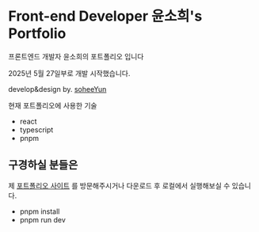 # Front-end Developer 윤소희's Portfolio

프론트엔드 개발자 윤소희의 포트폴리오 입니다

2025년 5월 27일부로 개발 시작했습니다.

develop&design by. [soheeYun](https://www.figma.com/design/UQ3v5jWzDGYzEtwAovXL1Q/%ED%95%98%EC%98%81-%ED%8F%AC%ED%8F%B4?node-id=1603-456&t=BGSBIvHrKN8oEqGo-1)

현재 포트폴리오에 사용한 기술

- react
- typescript
- pnpm


## 구경하실 분들은

제 [포트폴리오 사이트](http://bbosongbbosong.com/portfolio/#/) 를 방문해주시거나
다운로드 후 로컬에서 실행해보실 수 있습니다.
- pnpm install
- pnpm run dev